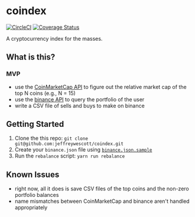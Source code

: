 # coindex

[![CircleCI](https://circleci.com/gh/jeffreywescott/coindex.svg?style=svg)](https://circleci.com/gh/jeffreywescott/coindex) [![Coverage Status](https://coveralls.io/repos/github/jeffreywescott/coindex/badge.svg?branch=master)](https://coveralls.io/github/jeffreywescott/coindex?branch=master)

A cryptocurrency index for the masses.

## What is this?

### MVP

- use the [CoinMarketCap API][coinmarketcap-api] to figure out the relative market cap of the top N coins (e.g., N = 15)
- use the [binance API][binance-api] to query the portfolio of the user
- write a CSV file of sells and buys to make on binance

## Getting Started

1. Clone the this repo: `git clone git@github.com:jeffreywescott/coindex.git`
2. Create your `binance.json` file using [`binance.json.sample`](binance.json.sample)
3. Run the `rebalance` script: `yarn run rebalance`

## Known Issues

- right now, all it does is save CSV files of the top coins and the non-zero portfolio balances
- name mismatches between CoinMarketCap and binance aren't handled appropriately

<!-- references -->

[coinmarketcap-api]: https://coinmarketcap.com/api/
[binance-api]: https://github.com/binance-exchange/binance-official-api-docs
